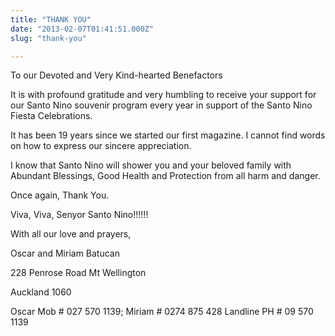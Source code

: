 ```yaml
---
title: "THANK YOU"
date: "2013-02-07T01:41:51.000Z"
slug: "thank-you"

---
```


To our Devoted and Very Kind-hearted Benefactors

It is with profound gratitude and very humbling to receive your support for our Santo Nino souvenir program every year in support of the Santo Nino Fiesta Celebrations.

It has been 19 years since we started our first magazine. I cannot find words on how to express our sincere appreciation.

I know that Santo Nino will shower you and your beloved family with Abundant Blessings, Good Health and Protection from all harm and danger.

Once again, Thank You.

Viva, Viva, Senyor Santo Nino!!!!!!

With all our love and prayers,

Oscar and Miriam Batucan

228 Penrose Road Mt Wellington

Auckland 1060

Oscar Mob # 027 570 1139; Miriam # 0274 875 428 Landline PH # 09 570 1139